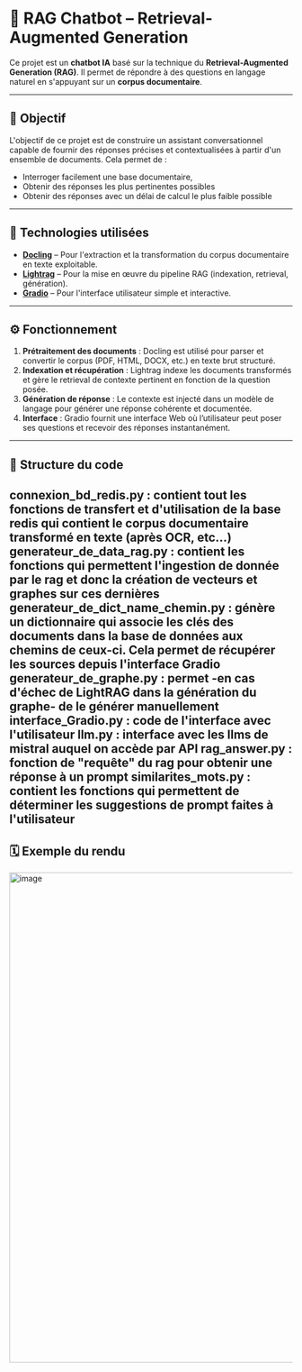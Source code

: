 # 🧠 RAG Chatbot – Retrieval-Augmented Generation

Ce projet est un **chatbot IA** basé sur la technique du **Retrieval-Augmented Generation (RAG)**. Il permet de répondre à des questions en langage naturel en s'appuyant sur un **corpus documentaire**.

---

## 🚀 Objectif

L'objectif de ce projet est de construire un assistant conversationnel capable de fournir des réponses précises et contextualisées à partir d'un ensemble de documents. Cela permet de :
- Interroger facilement une base documentaire,
- Obtenir des réponses les plus pertinentes possibles
- Obtenir des réponses avec un délai de calcul le plus faible possible

---

## 🧰 Technologies utilisées

- **[Docling](https://github.com/ygarrot/docling)** – Pour l'extraction et la transformation du corpus documentaire en texte exploitable.
- **[Lightrag](https://github.com/Ygarrot/lightrag)** – Pour la mise en œuvre du pipeline RAG (indexation, retrieval, génération).
- **[Gradio](https://gradio.app/)** – Pour l'interface utilisateur simple et interactive.

---

## ⚙️ Fonctionnement

1. **Prétraitement des documents** : Docling est utilisé pour parser et convertir le corpus (PDF, HTML, DOCX, etc.) en texte brut structuré.
2. **Indexation et récupération** : Lightrag indexe les documents transformés et gère le retrieval de contexte pertinent en fonction de la question posée.
3. **Génération de réponse** : Le contexte est injecté dans un modèle de langage pour générer une réponse cohérente et documentée.
4. **Interface** : Gradio fournit une interface Web où l’utilisateur peut poser ses questions et recevoir des réponses instantanément.

---

## 🧱 Structure du code
**connexion_bd_redis.py** : contient tout les fonctions de transfert et d'utilisation de la base redis qui contient le corpus documentaire transformé en texte (après OCR, etc...)
**generateur_de_data_rag.py** : contient les fonctions qui permettent l'ingestion de donnée par le rag et donc la création de vecteurs et graphes sur ces dernières
**generateur_de_dict_name_chemin.py** : génère un dictionnaire qui associe les clés des documents dans la base de données aux chemins de ceux-ci. Cela permet de récupérer les sources depuis l'interface Gradio
**generateur_de_graphe.py** : permet -en cas d'échec de LightRAG dans la génération du graphe- de le générer manuellement
**interface_Gradio.py** : code de l'interface avec l'utilisateur
**llm.py** : interface avec les llms de mistral auquel on accède par API
**rag_answer.py** : fonction de "requête" du rag pour obtenir une réponse à un prompt
**similarites_mots.py** : contient les fonctions qui permettent de déterminer les suggestions de prompt faites à l'utilisateur 
---

## 🗓 Exemple du rendu 
<img width="1444" height="870" alt="image" src="https://github.com/user-attachments/assets/6c8b9c0f-9748-4275-8461-9479152ba269" />
